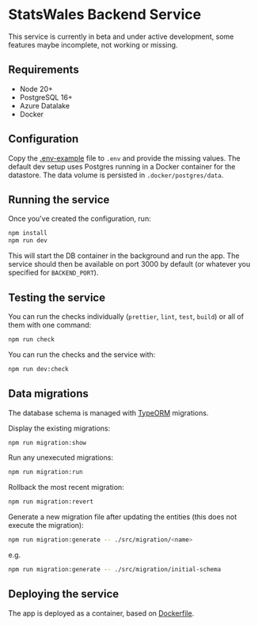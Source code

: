 # StatsWales Backend Service

This service is currently in beta and under active development, some features maybe incomplete, not working or missing.

## Requirements

-   Node 20+
-   PostgreSQL 16+
-   Azure Datalake
-   Docker

## Configuration

Copy the [.env-example](.env-example) file to `.env` and provide the missing values. The default dev setup uses Postgres
running in a Docker container for the datastore. The data volume is persisted in `.docker/postgres/data`.

## Running the service

Once you've created the configuration, run:

```bash
npm install
npm run dev
```

This will start the DB container in the background and run the app. The service should then be available on port 3000
by default (or whatever you specified for `BACKEND_PORT`).

## Testing the service

You can run the checks individually (`prettier`, `lint`, `test`, `build`) or all of them with one command:

```bash
npm run check
```

You can run the checks and the service with:

```bash
npm run dev:check
```

## Data migrations

The database schema is managed with [TypeORM](https://typeorm.io/) migrations.

Display the existing migrations:

```bash
npm run migration:show
```

Run any unexecuted migrations:

```bash
npm run migration:run
```

Rollback the most recent migration:

```bash
npm run migration:revert
```

Generate a new migration file after updating the entities (this does not execute the migration):

```bash
npm run migration:generate -- ./src/migration/<name>
```

e.g.
```bash
npm run migration:generate -- ./src/migration/initial-schema
```

## Deploying the service

The app is deployed as a container, based on [Dockerfile](Dockerfile).
